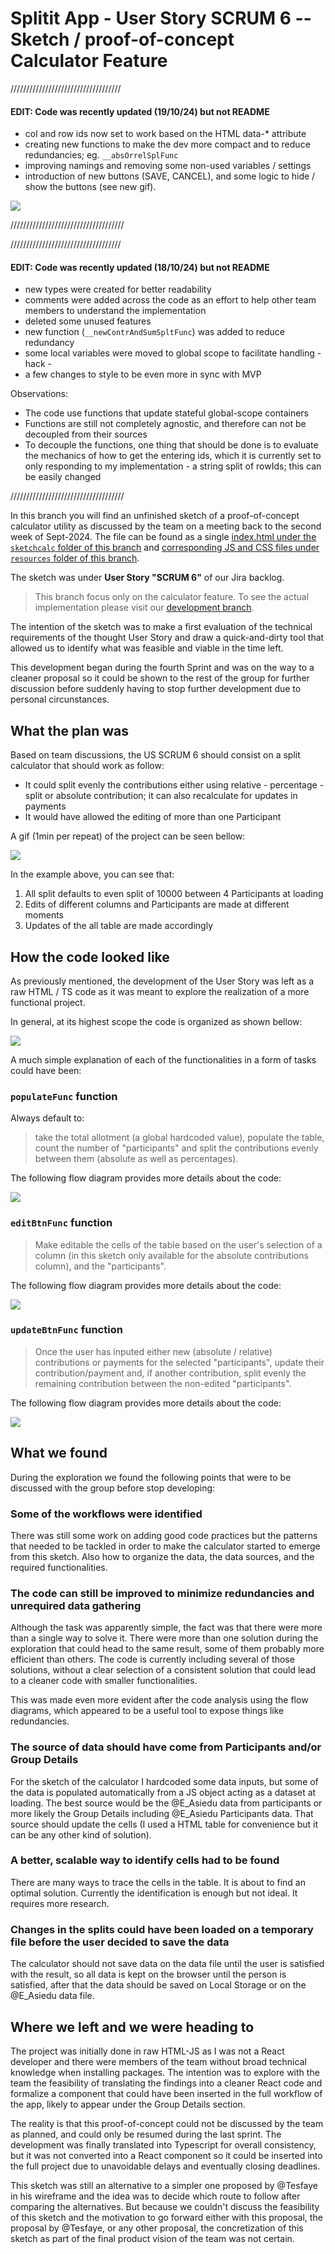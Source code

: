 # Splitit App - User Story SCRUM 6 -- Sketch / proof-of-concept Calculator Feature

///////////////////////////////////

#### EDIT: Code was recently updated (19/10/24) but not README

* col and row ids now set to work based on the HTML data-* attribute
* creating new functions to make the dev more compact and to reduce redundancies; eg. `__absOrrelSplFunc`
* improving namings and removing some non-used variables / settings
* introduction of new buttons (SAVE, CANCEL), and some logic to hide / show the buttons (see new gif).

![](/resources/img/sketchCalc02.gif)

////////////////////////////////////

///////////////////////////////////

#### EDIT: Code was recently updated (18/10/24) but not README
* new types were created for better readability
* comments were added across the code as an effort to help other team members to understand the implementation
* deleted some unused features
* new function (`__newContrAndSumSpltFunc`) was added to reduce redundancy
* some local variables were moved to global scope to facilitate handling - hack -
* a few changes to style to be even more in sync with MVP

Observations:
- The code use functions that update stateful global-scope containers
- Functions are still not completely agnostic, and therefore can not be decoupled from their sources
- To decouple the functions, one thing that should be done is to evaluate the mechanics of how to get the entering ids, which it is currently set to only responding to my implementation - a string split of rowIds; this can be easily changed

////////////////////////////////////

In this branch you will find an unfinished sketch of a proof-of-concept calculator utility as discussed by the team on a meeting back to the second week of Sept-2024. The file can be found as a single [index.html under the `sketchcalc` folder of this branch](https://github.com/chingu-voyages/v51-tier2-team-23/tree/sketchcalc/sketchcalc/index.html) and [corresponding JS and CSS files under `resources` folder of this branch](https://github.com/chingu-voyages/v51-tier2-team-23/tree/sketchcalc/resources).

The sketch was under **User Story "SCRUM 6"** of our Jira backlog.

> This branch focus only on the calculator feature. To see the actual implementation please visit our [development branch](https://github.com/chingu-voyages/v51-tier2-team-23/tree/development).

The intention of the sketch was to make a first evaluation of the technical requirements of the thought User Story and draw a quick-and-dirty tool that allowed us to identify what was feasible and viable in the time left.

This development began during the fourth Sprint and was on the way to a cleaner proposal so it could be shown to the rest of the group for further discussion before suddenly having to stop further development due to personal circunstances.

## What the plan was

Based on team discussions, the US SCRUM 6 should consist on a split calculator that should work as follow:
* It could split evenly the contributions either using relative - percentage - split or absolute contribution; it can also recalculate for updates in payments
* It would have allowed the editing of more than one Participant

A gif (1min per repeat) of the project can be seen bellow:

![](/resources/img/sketchCalc.gif)

In the example above, you can see that:
1. All split defaults to even split of 10000 between 4 Participants at loading
2. Edits of different columns and Participants are made at different moments
3. Updates of the all table are made accordingly

## How the code looked like

As previously mentioned, the development of the User Story was left as a raw HTML / TS code as it was meant to explore the realization of a more functional project.

In general, at its highest scope the code is organized as shown bellow:

![](/resources/img/globalVarAndActions.svg)

A much simple explanation of each of the functionalities in a form of tasks could have been:

### `populateFunc` function

Always default to:

> take the total allotment (a global hardcoded value), populate the table, count the number of "participants" and split the contributions evenly between them (absolute as well as percentages).

The following flow diagram provides more details about the code:

![](/resources/img/populateFunc.svg)

### `editBtnFunc` function

> Make editable the cells of the table based on the user's selection of a column (in this sketch only available for the absolute contributions column), and the "participants".

The following flow diagram provides more details about the code:

![](/resources/img/editBtnFunc.svg)

### `updateBtnFunc` function

> Once the user has inputed either new (absolute / relative) contributions or payments for the selected "participants", update their contribution/payment and, if another contribution, split evenly the remaining contribution between the non-edited "participants".

The following flow diagram provides more details about the code:

![](/resources/img/updateBtnFunc.svg)

## What we found

During the exploration we found the following points that were to be discussed with the group before stop developing:

### Some of the workflows were identified

There was still some work on adding good code practices but the patterns that needed to be tackled in order to make the calculator started to emerge from this sketch. Also how to organize the data, the data sources, and the required functionalities.

### The code can still be improved to minimize redundancies and unrequired data gathering

Although the task was apparently simple, the fact was that there were more than a single way to solve it. There were more than one solution during the exploration that could head to the same result, some of them probably more efficient than others. The code is currently including several of those solutions, without a clear selection of a consistent solution that could lead to a cleaner code with smaller functionalities.

This was made even more evident after the code analysis using the flow diagrams, which appeared to be a useful tool to expose things like redundancies.

### The source of data should have come from Participants and/or Group Details

For the sketch of the calculator I hardcoded some data inputs, but some of the data is populated automatically from a JS object acting as a dataset at loading. The best source would be the @E_Asiedu data from participants or more likely the Group Details including @E_Asiedu Participants data. That source should update the cells (I used a HTML table for convenience but it can be any other kind of solution).

### A better, scalable way to identify cells had to be found

There are many ways to trace the cells in the table. It is about to find an optimal solution. Currently the identification is enough but not ideal. It requires more research. 

### Changes in the splits could have been loaded on a temporary file before the user decided to save the data

The calculator should not save data on the data file until the user is satisfied with the result, so all data is kept on the browser until the person is satisfied, after that the data should be saved on Local Storage or on the @E_Asiedu  data file.

## Where we left and we were heading to

The project was initially done in raw HTML-JS as I was not a React developer and there were members of the team without broad technical knowledge when installing packages. The intention was to explore with the team the feasibility of translating the findings into a cleaner React code and formalize a component that could have been inserted in the full workflow of the app, likely to appear under the Group Details section.

The reality is that this proof-of-concept could not be discussed by the team as planned, and could only be resumed during the last sprint. The development was finally translated into Typescript for overall consistency, but it was not converted into a React component so it could be inserted into the full project due to unavoidable delays and eventually closing deadlines.

This sketch was still an alternative to a simpler one proposed by @Tesfaye in his wireframe and the idea was to decide which route to follow after comparing the alternatives. But because we couldn't discuss the feasibility of this sketch and the motivation to go forward either with this proposal, the proposal by @Tesfaye, or any other proposal, the concretization of this sketch as part of the final product vision of the team was not certain.